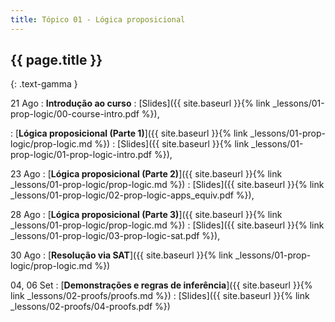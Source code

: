 ```yaml
---
title: Tópico 01 - Lógica proposicional
---
```


## {{ page.title }}
{: .text-gamma }

21 Ago
: **Introdução ao curso**
  : [Slides]({{ site.baseurl }}{% link _lessons/01-prop-logic/00-course-intro.pdf %}),

: [**Lógica proposicional (Parte 1)**]({{ site.baseurl }}{% link _lessons/01-prop-logic/prop-logic.md %})
  : [Slides]({{ site.baseurl }}{% link _lessons/01-prop-logic/01-prop-logic-intro.pdf %}),

23 Ago
: [**Lógica proposicional (Parte 2)**]({{ site.baseurl }}{% link _lessons/01-prop-logic/prop-logic.md %})
  : [Slides]({{ site.baseurl }}{% link _lessons/01-prop-logic/02-prop-logic-apps_equiv.pdf %}),

28 Ago
: [**Lógica proposicional (Parte 3)**]({{ site.baseurl }}{% link _lessons/01-prop-logic/prop-logic.md %})
  : [Slides]({{ site.baseurl }}{% link _lessons/01-prop-logic/03-prop-logic-sat.pdf %}),

30 Ago
: [**Resolução via SAT**]({{ site.baseurl }}{% link _lessons/01-prop-logic/prop-logic.md %})

04, 06 Set
: [**Demonstrações e regras de inferência**]({{ site.baseurl }}{% link _lessons/02-proofs/proofs.md %})
  : [Slides]({{ site.baseurl }}{% link _lessons/02-proofs/04-proofs.pdf %})


